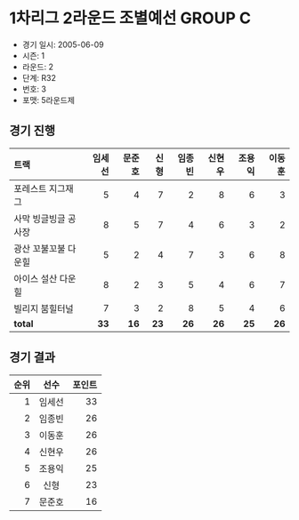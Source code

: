 # 1차리그 2라운드 조별예선 GROUP C

- 경기 일시: 2005-06-09
- 시즌: 1
- 라운드: 2
- 단계: R32
- 번호: 3
- 포맷: 5라운드제





## 경기 진행

| 트랙 | 임세선 | 문준호 | 신형 | 임종빈 | 신현우 | 조용익 | 이동훈 |
|:---|---:|---:|---:|---:|---:|---:|---:|
| 포레스트 지그재그 | 5 | 4 | 7 | 2 | 8 | 6 | 3 |
| 사막 빙글빙글 공사장 | 8 | 5 | 7 | 4 | 6 | 3 | 2 |
| 광산 꼬불꼬불 다운힐 | 5 | 2 | 4 | 7 | 3 | 6 | 8 |
| 아이스 설산 다운힐 | 8 | 2 | 3 | 5 | 4 | 6 | 7 |
| 빌리지 붐힐터널 | 7 | 3 | 2 | 8 | 5 | 4 | 6 |
| __total__ | __33__ | __16__ | __23__ | __26__ | __26__ | __25__ | __26__ |




## 경기 결과

| 순위 | 선수 | 포인트 |
|---:|:---:|---:|
| 1 | 임세선 | 33 |
| 2 | 임종빈 | 26 |
| 3 | 이동훈 | 26 |
| 4 | 신현우 | 26 |
| 5 | 조용익 | 25 |
| 6 | 신형 | 23 |
| 7 | 문준호 | 16 |

